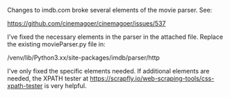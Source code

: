Changes to imdb.com broke several elements of the movie parser.  See:

https://github.com/cinemagoer/cinemagoer/issues/537

I've fixed the necessary elements in the parser in the attached file. Replace the existing movieParser.py file in:

/venv/lib/Python3.xx/site-packages/imdb/parser/http

I've only fixed the specific elements needed. If additional elements are needed, the XPATH tester at https://scrapfly.io/web-scraping-tools/css-xpath-tester is very helpful.